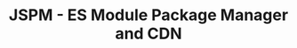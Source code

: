 ---
layout: bookmark
title: JSPM - ES Module Package Manager and CDN
tags:
  - Bookmarks
  - JavaScript
created: '2023-04-11T12:09:13.589Z'
link: https://jspm.org/
id: 555295990
image: https://jspm.org/jspm.png
---